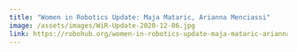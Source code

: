 ```yaml
---
title: "Women in Robotics Update: Maja Mataric, Arianna Menciassi"
image: /assets/images/WiR-Update-2020-12-06.jpg
link: https://robohub.org/women-in-robotics-update-maja-mataric-arianna-menciassi/
---
```

